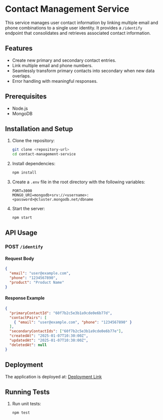 # Contact Management Service

This service manages user contact information by linking multiple email and phone combinations to a single user identity. It provides a `/identify` endpoint that consolidates and retrieves associated contact information.

## Features

- Create new primary and secondary contact entries.
- Link multiple email and phone numbers.
- Seamlessly transform primary contacts into secondary when new data overlaps.
- Error handling with meaningful responses.

## Prerequisites

- Node.js
- MongoDB

## Installation and Setup

1. Clone the repository:
   ```bash
   git clone <repository-url>
   cd contact-management-service
   ```
2. Install dependencies:
   ```bash
   npm install
   ```
3. Create a `.env` file in the root directory with the following variables:
   ```env
   PORT=3000
   MONGO_URI=mongodb+srv://<username>:<password>@cluster.mongodb.net/dbname
   ```
4. Start the server:
   ```bash
   npm start
   ```

## API Usage

### POST `/identify`

#### Request Body

```json
{
  "email": "user@example.com",
  "phone": "1234567890",
  "product": "Product Name"
}
```

#### Response Example

```json
{
  "primaryContactId": "60f7b2c5e3b1a9cde0e6b77d",
  "contactPairs": [
    { "email": "user@example.com", "phone": "1234567890" }
  ],
  "secondaryContactIds": ["60f7b2c5e3b1a9cde0e6b77e"],
  "createdAt": "2025-01-07T10:30:00Z",
  "updatedAt": "2025-01-07T10:30:00Z",
  "deletedAt": null
}
```

## Deployment

The application is deployed at: [Deployment Link](deployment-url)

## Running Tests

1. Run unit tests:
   ```bash
   npm test
   ```